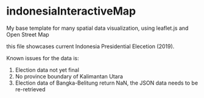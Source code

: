 # indonesiaInteractiveMap
My base template for many spatial data visualization, using leaflet.js and Open Street Map 

this file showcases current Indonesia Presidential Elecetion (2019).

Known issues for the data is:
1. Election data not yet final
2. No province boundary of  Kalimantan Utara
3. Election data of Bangka-Belitung return NaN, the JSON data needs to be re-retrieved
